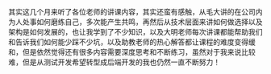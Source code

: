 其实这几个月来听了各位老师的讲课内容，其实还蛮有感触，从毛大讲的在公司内为人处事如何磨练自己，多次能产生共鸣，再然后从技术层面来讲如何做选择以及架构是如何发展的，也让我学到了不少知识，以及大明老师每次讲课都能帮助我们和告诉我们如何能少踩不少坑，以及助教老师的热心解答都让课程的难度变得缓和，但是依然觉得还有很多内容需要深度思考和不断练习，虽然对于我来说比较难，但是从测试开发希望转型成后端开发的我也仍然一直不断努力！
